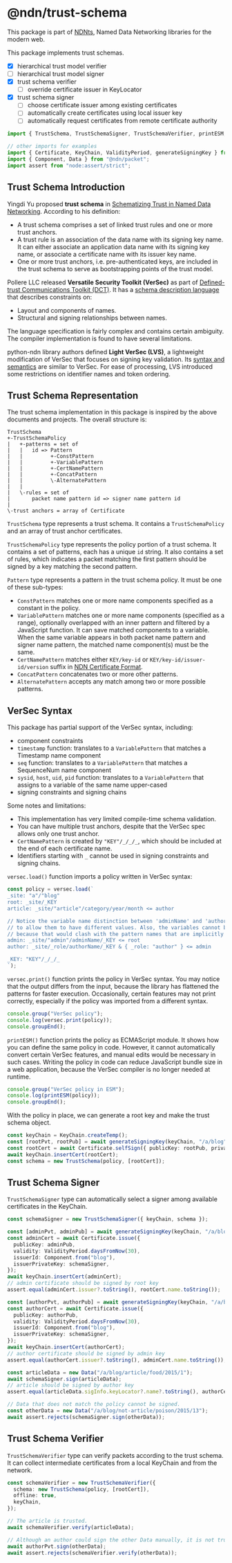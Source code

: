 # @ndn/trust-schema

This package is part of [NDNts](https://yoursunny.com/p/NDNts/), Named Data Networking libraries for the modern web.

This package implements trust schemas.

* [X] hierarchical trust model verifier
* [ ] hierarchical trust model signer
* [X] trust schema verifier
  * [ ] override certificate issuer in KeyLocator
* [X] trust schema signer
  * [ ] choose certificate issuer among existing certificates
  * [ ] automatically create certificates using local issuer key
  * [ ] automatically request certificates from remote certificate authority

```ts
import { TrustSchema, TrustSchemaSigner, TrustSchemaVerifier, printESM, versec } from "@ndn/trust-schema";

// other imports for examples
import { Certificate, KeyChain, ValidityPeriod, generateSigningKey } from "@ndn/keychain";
import { Component, Data } from "@ndn/packet";
import assert from "node:assert/strict";
```

## Trust Schema Introduction

Yingdi Yu proposed **trust schema** in [Schematizing Trust in Named Data Networking](https://named-data.net/publications/schematizing_trust_ndn/).
According to his definition:

* A trust schema comprises a set of linked trust rules and one or more trust anchors.
* A trust rule is an association of the data name with its signing key name.
  It can either associate an application data name with its signing key name, or associate a certificate name with its issuer key name.
* One or more trust anchors, i.e. pre-authenticated keys, are included in the trust schema to serve as bootstrapping points of the trust model.

Pollere LLC released **Versatile Security Toolkit (VerSec)** as part of [Defined-trust Communications Toolkit (DCT)](https://github.com/pollere/DCT).
It has a [schema description language](https://github.com/pollere/DCT/blob/c863d17db155ee0cdc05215d7d01c4411f72ee06/tools/compiler/doc/language.md) that describes constraints on:

* Layout and components of names.
* Structural and signing relationships between names.

The language specification is fairly complex and contains certain ambiguity.
The compiler implementation is found to have several limitations.

python-ndn library authors defined **Light VerSec (LVS)**, a lightweight modification of VerSec that focuses on signing key validation.
Its [syntax and semantics](https://python-ndn.readthedocs.io/en/latest/src/lvs/lvs.html) are similar to VerSec.
For ease of processing, LVS introduced some restrictions on identifier names and token ordering.

## Trust Schema Representation

The trust schema implementation in this package is inspired by the above documents and projects.
The overall structure is:

```text
TrustSchema
+-TrustSchemaPolicy
|   +-patterns = set of
|   |   id => Pattern
|   |         +-ConstPattern
|   |         +-VariablePattern
|   |         +-CertNamePattern
|   |         +-ConcatPattern
|   |         \-AlternatePattern
|   |
|   \-rules = set of
|       packet name pattern id => signer name pattern id
|
\-trust anchors = array of Certificate
```

`TrustSchema` type represents a trust schema.
It contains a `TrustSchemaPolicy` and an array of trust anchor certificates.

`TrustSchemaPolicy` type represents the policy portion of a trust schema.
It contains a set of patterns, each has a unique `id` string.
It also contains a set of rules, which indicates a packet matching the first pattern should be signed by a key matching the second pattern.

`Pattern` type represents a pattern in the trust schema policy.
It must be one of these sub-types:

* `ConstPattern` matches one or more name components specified as a constant in the policy.
* `VariablePattern` matches one or more name components (specified as a range), optionally overlapped with an inner pattern and filtered by a JavaScript function.
  It can save matched components to a variable.
  When the same variable appears in both packet name pattern and signer name pattern, the matched name component(s) must be the same.
* `CertNamePattern` matches either `KEY/key-id` or `KEY/key-id/issuer-id/version` suffix in [NDN Certificate Format](https://docs.named-data.net/NDN-packet-spec/0.3/certificate.html).
* `ConcatPattern` concatenates two or more other patterns.
* `AlternatePattern` accepts any match among two or more possible patterns.

## VerSec Syntax

This package has partial support of the VerSec syntax, including:

* component constraints
* `timestamp` function: translates to a `VariablePattern` that matches a Timestamp name component
* `seq` function: translates to a `VariablePattern` that matches a SequenceNum name component
* `sysid`, `host`, `uid`, `pid` function: translates to a `VariablePattern` that assigns to a variable of the same name upper-cased
* signing constraints and signing chains

Some notes and limitations:

* This implementation has very limited compile-time schema validation.
* You can have multiple trust anchors, despite that the VerSec spec allows only one trust anchor.
* `CertNamePattern` is created by `"KEY"/_/_/_`, which should be included at the end of each certificate name.
* Identifiers starting with `_` cannot be used in signing constraints and signing chains.

`versec.load()` function imports a policy written in VerSec syntax:

```ts
const policy = versec.load(`
_site: "a"/"blog"
root: _site/_KEY
article: _site/"article"/category/year/month <= author

// Notice the variable name distinction between 'adminName' and 'authorName', which is necessary
// to allow them to have different values. Also, the variables cannot be named 'admin' and 'author'
// because that would clash with the pattern names that are implicitly declared as variables.
admin: _site/"admin"/adminName/_KEY <= root
author: _site/_role/authorName/_KEY & { _role: "author" } <= admin

_KEY: "KEY"/_/_/_
`);
```

`versec.print()` function prints the policy in VerSec syntax.
You may notice that the output differs from the input, because the library has flattened the patterns for faster execution.
Occasionally, certain features may not print correctly, especially if the policy was imported from a different syntax.

```ts
console.group("VerSec policy");
console.log(versec.print(policy));
console.groupEnd();
```

`printESM()` function prints the policy as ECMAScript module.
It shows how you can define the same policy in code.
However, it cannot automatically convert certain VerSec features, and manual edits would be necessary in such cases.
Writing the policy in code can reduce JavaScript bundle size in a web application, because the VerSec compiler is no longer needed at runtime.

```ts
console.group("VerSec policy in ESM");
console.log(printESM(policy));
console.groupEnd();
```

With the policy in place, we can generate a root key and make the trust schema object.

```ts
const keyChain = KeyChain.createTemp();
const [rootPvt, rootPub] = await generateSigningKey(keyChain, "/a/blog");
const rootCert = await Certificate.selfSign({ publicKey: rootPub, privateKey: rootPvt });
await keyChain.insertCert(rootCert);
const schema = new TrustSchema(policy, [rootCert]);
```

## Trust Schema Signer

`TrustSchemaSigner` type can automatically select a signer among available certificates in the KeyChain.

```ts
const schemaSigner = new TrustSchemaSigner({ keyChain, schema });

const [adminPvt, adminPub] = await generateSigningKey(keyChain, "/a/blog/admin/Lixia");
const adminCert = await Certificate.issue({
  publicKey: adminPub,
  validity: ValidityPeriod.daysFromNow(30),
  issuerId: Component.from("blog"),
  issuerPrivateKey: schemaSigner,
});
await keyChain.insertCert(adminCert);
// admin certificate should be signed by root key
assert.equal(adminCert.issuer?.toString(), rootCert.name.toString());

const [authorPvt, authorPub] = await generateSigningKey(keyChain, "/a/blog/author/Yingdi");
const authorCert = await Certificate.issue({
  publicKey: authorPub,
  validity: ValidityPeriod.daysFromNow(30),
  issuerId: Component.from("blog"),
  issuerPrivateKey: schemaSigner,
});
await keyChain.insertCert(authorCert);
// author certificate should be signed by admin key
assert.equal(authorCert.issuer?.toString(), adminCert.name.toString());

const articleData = new Data("/a/blog/article/food/2015/1");
await schemaSigner.sign(articleData);
// article should be signed by author key
assert.equal(articleData.sigInfo.keyLocator?.name?.toString(), authorCert.name.toString());

// Data that does not match the policy cannot be signed.
const otherData = new Data("/a/blog/not-article/poison/2015/13");
await assert.rejects(schemaSigner.sign(otherData));
```

## Trust Schema Verifier

`TrustSchemaVerifier` type can verify packets according to the trust schema.
It can collect intermediate certificates from a local KeyChain and from the network.

```ts
const schemaVerifier = new TrustSchemaVerifier({
  schema: new TrustSchema(policy, [rootCert]),
  offline: true,
  keyChain,
});

// The article is trusted.
await schemaVerifier.verify(articleData);

// Although an author could sign the other Data manually, it is not trusted by schema.
await authorPvt.sign(otherData);
await assert.rejects(schemaVerifier.verify(otherData));
```
